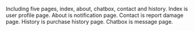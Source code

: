 Including five pages, index, about, chatbox, contact and history. Index is user profile page. About is notification page. Contact is report damage page. History is purchase history page. Chatbox is message page.
